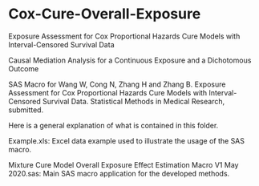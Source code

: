# Cox-Cure-Overall-Exposure
Exposure Assessment for Cox Proportional Hazards Cure Models with Interval-Censored Survival Data

Causal Mediation Analysis for a Continuous Exposure and a Dichotomous Outcome

SAS Macro for Wang W, Cong N, Zhang H and Zhang B. Exposure Assessment for Cox Proportional Hazards Cure Models with Interval-Censored Survival Data. Statistical Methods in Medical Research, submitted.

Here is a general explanation of what is contained in this folder.

Example.xls: Excel data example used to illustrate the usage of the SAS macro.

Mixture Cure Model Overall Exposure Effect Estimation Macro V1 May 2020.sas: Main SAS macro application for the developed methods.
